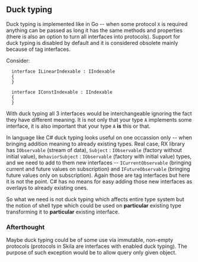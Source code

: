 ﻿## Duck typing

Duck typing is implemented like in Go -- when some protocol `X` is required
anything can be passed as long it has the same methods and properties
(there is also an option to turn all interfaces into protocols). Support
for duck typing is disabled by default and it is considered obsolete 
mainly because of tag interfaces.

Consider:

      interface ILinearIndexable : IIndexable
      {
      }

      interface IConstIndexable : IIndexable
      {
      }

With duck typing all 3 interfaces would be interchangeable ignoring the
fact they have different meaning. It is not only that your type `A`
implements some interface, it is also important that your type `A` **is**
this or that.

In language like C# duck typing looks useful on one occassion only --
when bringing addition meaning to already existing types. Real case,
RX library has `IObservable` (stream of data), 
`Subject` : `IObservable` (factory without initial value), 
`BehaviorSubject` : `IObservable` (factory with initial value)
types, and we need to add to them new interfaces -- `ICurrentObservable`
(bringing current and future values on subscription) and `IFutureObservable`
(bringing future values only on subscription). Again those are tag interfaces
but here it is not the point. C# has no means for easy adding those new 
interfaces as overlays to already existing ones.

So what we need is not duck typing which affects entire type system
but the notion of shell type which could be used on **particular** existing
type transforming it to **particular** existing interface.

### Afterthought

Maybe duck typing could be of some use via immutable, non-empty protocols
(protocols in Skila are interfaces with enabled duck typing). The purpose
of such exception would be to allow query only given object.


